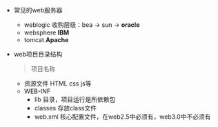 - 常见的web服务器
  - weblogic 收购层级：bea -> sun -> **oracle**
  - websphere **IBM**
  - tomcat **Apache**


- web项目目录结构
  > 项目名称
    - 资源文件 HTML css js等
    - WEB-INF
      - lib 目录，项目运行是所依赖包
      - classes 存放class文件
      - web.xml 核心配置文件，在web2.5中必须有，web3.0中不必须有
